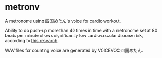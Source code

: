 # metronv
A metronome using 四国めたん's voice for cardio workout. 

Ability to do push-up more than 40 times in time with a metronome set at 80 beats per minute shows significantly low cardiovascular disease risk, according to [this research](https://jamanetwork.com/journals/jamanetworkopen/fullarticle/2724778?resultClick=1).

WAV files for counting voice are generated by VOICEVOX:四国めたん.
